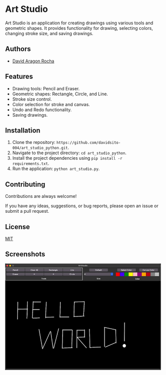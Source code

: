 
# Art Studio

Art Studio is an application for creating drawings using various tools and geometric shapes. It provides functionality for drawing, selecting colors, changing stroke size, and saving drawings.


## Authors

- [David Aragon Rocha](https://www.github.com/davidsito-004)


## Features

- Drawing tools: Pencil and Eraser.
- Geometric shapes: Rectangle, Circle, and Line.
- Stroke size control.
- Color selection for stroke and canvas.
- Undo and Redo functionality.
- Saving drawings.



## Installation

1. Clone the repository: `https://github.com/davidsito-004/art_studio_python.git`.
2. Navigate to the project directory: `cd art_studio_python`.
3. Install the project dependencies using `pip install -r requirements.txt`.
4. Run the application: `python art_studio.py`.

    
## Contributing

Contributions are always welcome!

If you have any ideas, suggestions, or bug reports, please open an issue or submit a pull request.


## License

[MIT](LICENSE.txt)


## Screenshots

![Art Studio Interface](https://github.com/davidsito-004/image-hosting/blob/main/art-studio-interface.jpg?raw=true)


